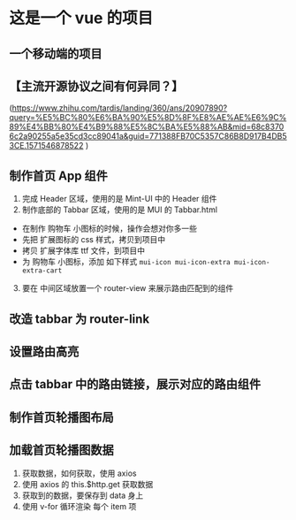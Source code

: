 # 这是一个 vue 的项目

## 一个移动端的项目

## 【主流开源协议之间有何异同？】

(https://www.zhihu.com/tardis/landing/360/ans/20907890?query=%E5%BC%80%E6%BA%90%E5%8D%8F%E8%AE%AE%E6%9C%89%E4%BB%80%E4%B9%88%E5%8C%BA%E5%88%AB&mid=68c83706c2a90255a5e35cd3cc89041a&guid=771388FB70C5357C86B8D917B4DB53CE.1571546878522
)

## 制作首页 App 组件

1. 完成 Header 区域，使用的是 Mint-UI 中的 Header 组件
2. 制作底部的 Tabbar 区域，使用的是 MUI 的 Tabbar.html

- 在制作 购物车 小图标的时候，操作会想对你多一些
- 先把 扩展图标的 css 样式，拷贝到项目中
- 拷贝 扩展字体库 ttf 文件，到项目中
- 为 购物车 小图标，添加 如下样式 `mui-icon mui-icon-extra mui-icon-extra-cart`

3. 要在 中间区域放置一个 router-view 来展示路由匹配到的组件

## 改造 tabbar 为 router-link

## 设置路由高亮

## 点击 tabbar 中的路由链接，展示对应的路由组件

## 制作首页轮播图布局

## 加载首页轮播图数据

1. 获取数据，如何获取，使用 axios
2. 使用 axios 的 this.\$http.get 获取数据
3. 获取到的数据，要保存到 data 身上
4. 使用 v-for 循环渲染 每个 item 项
